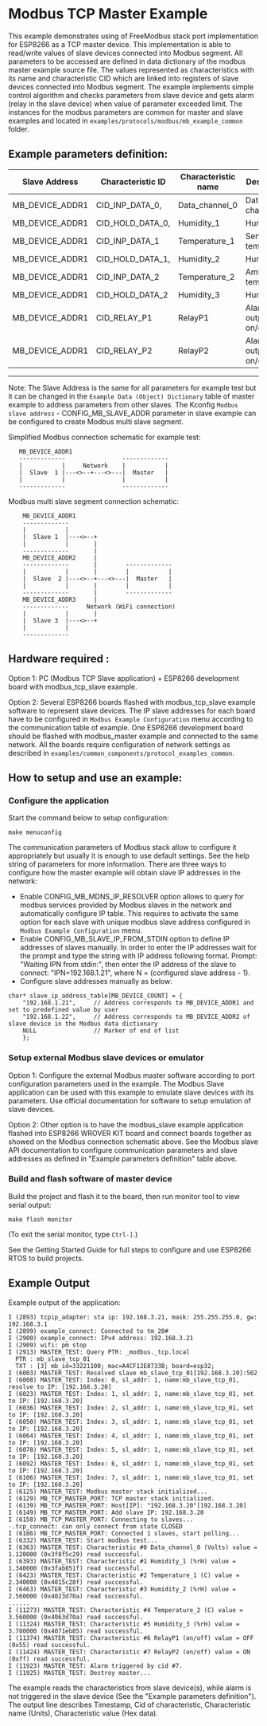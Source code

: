 # Modbus TCP Master Example

This example demonstrates using of FreeModbus stack port implementation for ESP8266 as a TCP master device. 
This implementation is able to read/write values of slave devices connected into Modbus segment. All parameters to be accessed are defined in data dictionary of the modbus master example source file.
The values represented as characteristics with its name and characteristic CID which are linked into registers of slave devices connected into Modbus segment. 
The example implements simple control algorithm and checks parameters from slave device and gets alarm (relay in the slave device) when value of parameter exceeded limit.
The instances for the modbus parameters are common for master and slave examples and located in `examples/protocols/modbus/mb_example_common` folder.

Example parameters definition:
--------------------------------------------------------------------------------------------------
| Slave Address       | Characteristic ID    | Characteristic name  | Description                |
|---------------------|----------------------|----------------------|----------------------------|
| MB_DEVICE_ADDR1     | CID_INP_DATA_0,      | Data_channel_0       | Data channel 1             |
| MB_DEVICE_ADDR1     | CID_HOLD_DATA_0,     | Humidity_1           | Humidity 1                 |
| MB_DEVICE_ADDR1     | CID_INP_DATA_1       | Temperature_1        | Sensor temperature         |
| MB_DEVICE_ADDR1     | CID_HOLD_DATA_1,     | Humidity_2           | Humidity 2                 |
| MB_DEVICE_ADDR1     | CID_INP_DATA_2       | Temperature_2        | Ambient temperature        |
| MB_DEVICE_ADDR1     | CID_HOLD_DATA_2      | Humidity_3           | Humidity 3                 |
| MB_DEVICE_ADDR1     | CID_RELAY_P1         | RelayP1              | Alarm Relay outputs on/off |
| MB_DEVICE_ADDR1     | CID_RELAY_P2         | RelayP2              | Alarm Relay outputs on/off |
--------------------------------------------------------------------------------------------------
Note: The Slave Address is the same for all parameters for example test but it can be changed in the `Example Data (Object) Dictionary` table of master example to address parameters from other slaves.
The Kconfig ```Modbus slave address``` - CONFIG_MB_SLAVE_ADDR parameter in slave example can be configured to create Modbus multi slave segment.

Simplified Modbus connection schematic for example test:
 ```
    MB_DEVICE_ADDR1
    -------------                -------------
    |           |     Network    |           |
    |  Slave  1 |---<>--+---<>---|  Master   |
    |           |                |           |
    -------------                -------------
```
Modbus multi slave segment connection schematic:
```
    MB_DEVICE_ADDR1
    -------------
    |           |   
    |  Slave 1  |---<>--+
    |           |       |
    -------------       |
    MB_DEVICE_ADDR2     |
    -------------       |        -------------
    |           |       |        |           |
    |  Slave  2 |---<>--+---<>---|  Master   |
    |           |       |        |           |
    -------------       |        -------------
    MB_DEVICE_ADDR3     |
    -------------     Network (WiFi connection)
    |           |       |
    |  Slave 3  |---<>--+
    |           |
    -------------
```

## Hardware required :
Option 1:
PC (Modbus TCP Slave application) + ESP8266 development board with modbus_tcp_slave example. 

Option 2:
Several ESP8266 boards flashed with modbus_tcp_slave example software to represent slave devices. The IP slave addresses for each board have to be configured in `Modbus Example Configuration` menu according to the communication table of example.
One ESP8266 development board should be flashed with modbus_master example and connected to the same network. All the boards require configuration of network settings as described in `examples/common_components/protocol_examples_common`.

## How to setup and use an example:

### Configure the application
Start the command below to setup configuration:
```
make menuconfig
```

The communication parameters of Modbus stack allow to configure it appropriately but usually it is enough to use default settings.
See the help string of parameters for more information.
There are three ways to configure how the master example will obtain slave IP addresses in the network:
* Enable CONFIG_MB_MDNS_IP_RESOLVER option allows to query for modbus services provided by Modbus slaves in the network and automatically configure IP table. This requires to activate the same option for each slave with unique modbus slave address configured in `Modbus Example Configuration` menu.
* Enable CONFIG_MB_SLAVE_IP_FROM_STDIN option to define IP addresses of slaves manually. In order to enter the IP addresses wait for the prompt and type the string with IP address following format. Prompt: "Waiting IPN from stdin:", then enter the IP address of the slave to connect: "IPN=192.168.1.21", where N = (configured slave address - 1).
* Configure slave addresses manually as below:
```
char* slave_ip_address_table[MB_DEVICE_COUNT] = {
    "192.168.1.21",     // Address corresponds to MB_DEVICE_ADDR1 and set to predefined value by user
    "192.168.1.22",     // Address corresponds to MB_DEVICE_ADDR2 of slave device in the Modbus data dictionary
    NULL                // Marker of end of list
    };
```

### Setup external Modbus slave devices or emulator
Option 1:
Configure the external Modbus master software according to port configuration parameters used in the example. The Modbus Slave application can be used with this example to emulate slave devices with its parameters. Use official documentation for software to setup emulation of slave devices.

Option 2:
Other option is to have the modbus_slave example application flashed into ESP8266 WROVER KIT board and connect boards together as showed on the Modbus connection schematic above. See the Modbus slave API documentation to configure communication parameters and slave addresses as defined in "Example parameters definition" table above.

### Build and flash software of master device
Build the project and flash it to the board, then run monitor tool to view serial output:
```
make flash monitor
```

(To exit the serial monitor, type ``Ctrl-]``.)

See the Getting Started Guide for full steps to configure and use ESP8266 RTOS to build projects.

## Example Output
Example output of the application:
```
I (2893) tcpip_adapter: sta ip: 192.168.3.21, mask: 255.255.255.0, gw: 192.168.3.1
I (2899) example_connect: Connected to tm_20#
I (2900) example_connect: IPv4 address: 192.168.3.21
I (2909) wifi: pm stop
I (2913) MASTER_TEST: Query PTR: _modbus._tcp.local
  PTR : mb_slave_tcp_01
  TXT : [3] mb_id=33221100; mac=A4CF12E8733B; board=esp32; 
I (6003) MASTER_TEST: Resolved slave mb_slave_tcp_01[192.168.3.20]:502
I (6008) MASTER_TEST: Index: 0, sl_addr: 1, name:mb_slave_tcp_01, resolve to IP: [192.168.3.20]
I (6023) MASTER_TEST: Index: 1, sl_addr: 1, name:mb_slave_tcp_01, set to IP: [192.168.3.20]
I (6036) MASTER_TEST: Index: 2, sl_addr: 1, name:mb_slave_tcp_01, set to IP: [192.168.3.20]
I (6050) MASTER_TEST: Index: 3, sl_addr: 1, name:mb_slave_tcp_01, set to IP: [192.168.3.20]
I (6064) MASTER_TEST: Index: 4, sl_addr: 1, name:mb_slave_tcp_01, set to IP: [192.168.3.20]
I (6078) MASTER_TEST: Index: 5, sl_addr: 1, name:mb_slave_tcp_01, set to IP: [192.168.3.20]
I (6092) MASTER_TEST: Index: 6, sl_addr: 1, name:mb_slave_tcp_01, set to IP: [192.168.3.20]
I (6106) MASTER_TEST: Index: 7, sl_addr: 1, name:mb_slave_tcp_01, set to IP: [192.168.3.20]
I (6125) MASTER_TEST: Modbus master stack initialized...
I (6129) MB_TCP_MASTER_PORT: TCP master stack initialized.
I (6139) MB_TCP_MASTER_PORT: Host[IP]: "192.168.3.20"[192.168.3.20]
I (6149) MB_TCP_MASTER_PORT: Add slave IP: 192.168.3.20
I (6158) MB_TCP_MASTER_PORT: Connecting to slaves...
-.tcp_connect: can only connect from state CLOSED
I (6186) MB_TCP_MASTER_PORT: Connected 1 slaves, start polling...
I (6332) MASTER_TEST: Start modbus test...
I (6363) MASTER_TEST: Characteristic #0 Data_channel_0 (Volts) value = 1.120000 (0x3f8f5c29) read successful.
I (6393) MASTER_TEST: Characteristic #1 Humidity_1 (%rH) value = 1.340000 (0x3fab851f) read successful.
I (6423) MASTER_TEST: Characteristic #2 Temperature_1 (C) value = 2.340000 (0x4015c28f) read successful.
I (6463) MASTER_TEST: Characteristic #3 Humidity_2 (%rH) value = 2.560000 (0x4023d70a) read successful.
......
I (11273) MASTER_TEST: Characteristic #4 Temperature_2 (C) value = 3.560000 (0x4063d70a) read successful.
I (11324) MASTER_TEST: Characteristic #5 Humidity_3 (%rH) value = 3.780000 (0x4071eb85) read successful.
I (11374) MASTER_TEST: Characteristic #6 RelayP1 (on/off) value = OFF (0x55) read successful.
I (11424) MASTER_TEST: Characteristic #7 RelayP2 (on/off) value = ON (0xff) read successful.
I (11923) MASTER_TEST: Alarm triggered by cid #7.
I (11925) MASTER_TEST: Destroy master...

```
The example reads the characteristics from slave device(s), while alarm is not triggered in the slave device (See the "Example parameters definition"). The output line describes Timestamp, Cid of characteristic, Characteristic name (Units), Characteristic value (Hex data).

